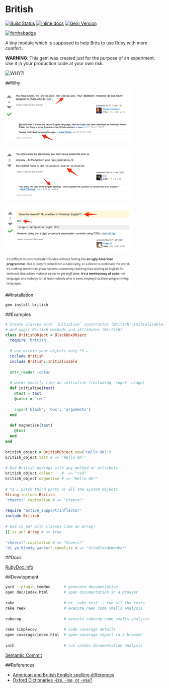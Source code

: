 British
========

[![Build Status](https://travis-ci.org/smileart/british.svg?branch=master)](https://travis-ci.org/smileart/british)
[![Inline docs](http://inch-ci.org/github/smileart/british.svg?branch=master)](http://inch-ci.org/github/smileart/british)
[![Gem Version](https://badge.fury.io/rb/british.svg)](https://badge.fury.io/rb/british)

[![forthebadge](http://forthebadge.com/images/badges/built-with-ruby.svg)](http://forthebadge.com)

A tiny module which is supposed to help Brits to use Ruby with more comfort.

**WARNING**: This gem was created just for the purpose of an experiment. Use it in your production code at your own risk.

![](/assets/img/british.gif "WHY?!")

##Why

[<img src="/assets/img/screen_1.png" alt="screen_1" style="width:400px;">](http://stackoverflow.com/a/17968545 "Screen 1")

[<img src="/assets/img/screen_2.png" alt="screen_2" style="width:400px;">](http://stackoverflow.com/a/27485116 "Screen 2")

[<img src="/assets/img/screen_3.png" alt="screen_3" style="width:400px;">](http://stackoverflow.com/a/7320593 "Screen 3")

[<img src="/assets/img/screen_4.png" alt="screen_4" style="width:400px;">](http://blog.codinghorror.com/the-ugly-american-programmer/ "The Ugly American Programmer")


##Installation

```bash
gem install british
```

##Examples

```ruby
# Create classes with `initialise` constructor (British::Initialisable)
# And magic British methods and attributes (British)
class BritishObject < BlackBoxObject
  require 'british'

  # use within your objects only *1 …
  include British
  include British::Initialisable

  attr_reader :color

  # works exactly like an initialize (including `super` usage)
  def initialise(test)
    @test = test
    @color = 'red'

    super('black', 'box', 'arguments')
  end

  def magnetize(test)
    @test
  end
end

british_object = BritishObject.new('Hello UK!')
british_object.test # => 'Hello UK!'

# Use British endings with any method or attribute
british_object.colour    #  => "red"
british_object.magnetise # => "Hello UK!"

# *1 … patch third party or all the system Objects
String.include British
'cheers!'.capitalise # => "Cheers!"

require 'active_support/inflector'
include British

# Use is_an? with classes like an Array!
[].is_an? Array # => true

'cheers!'.capitalise # => "Cheers!"
'oi_ya_bloody_wanker'.camelise # => "OiYaBloodyWanker"
```

##Docs

[RubyDoc.info](http://www.rubydoc.info/gems/british/0.1.0/British "RubyDoc")

##Development
```bash
yard --plugin tomdoc      # generate documentation
open doc/index.html       # open documentation in a browser

rake                      # or `rake test` — run all the tests
rake reek                 # execute reek code smells analysis

rubocop                   # execute rubocop code smells analysis

rake simplecov            # code coverage details
open coverage/index.html  # open coverage report in a browser

inch                      # run inches documentation analysis
```

[Semantic Commit](http://seesparkbox.com/foundry/semantic_commit_messages "Semantic Commit")

##References

* [American and British English spelling differences](https://en.wikipedia.org/wiki/American_and_British_English_spelling_differences)
* [Oxford Dictionaries -ize, -ise, or -yse?](https://youtu.be/-bWSYBUaeYM)
